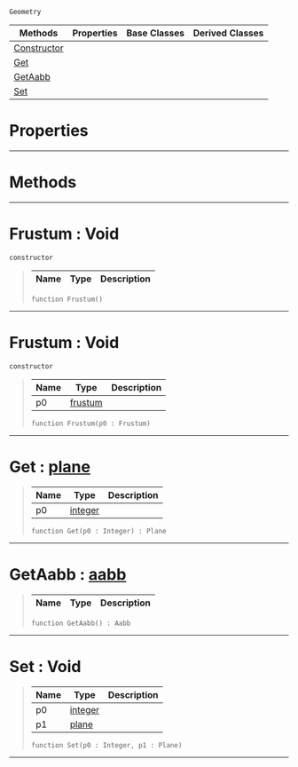  `Geometry`

|Methods|Properties|Base Classes|Derived Classes|
|---|---|---|---|
|[ Constructor](https://plasmaengine.github.io/PlasmaDocs/Plasma1/C++/code_reference/class_reference/frustum.markdown#frustum-void)| | | |
|[ Get](https://plasmaengine.github.io/PlasmaDocs/Plasma1/C++/code_reference/class_reference/frustum.markdown#get-plasma-engine-document)| | | |
|[ GetAabb](https://plasmaengine.github.io/PlasmaDocs/Plasma1/C++/code_reference/class_reference/frustum.markdown#getaabb-plasma-engine-docu)| | | |
|[ Set](https://plasmaengine.github.io/PlasmaDocs/Plasma1/C++/code_reference/class_reference/frustum.markdown#set-void)| | | |


 #  Properties


---  
 #  Methods


---  
 #  Frustum : Void

 `constructor`

> 
> |Name|Type|Description|
> |---|---|---|
> ``` lang=cpp, name=Lightning
> function Frustum()
> ``` 


---  
 #  Frustum : Void

 `constructor`

> 
> |Name|Type|Description|
> |---|---|---|
> |p0|[frustum](https://plasmaengine.github.io/PlasmaDocs/Plasma1/C++/code_reference/class_reference/frustum.markdown)| |
> ``` lang=cpp, name=Lightning
> function Frustum(p0 : Frustum)
> ``` 


---  
 #  Get : [plane](https://plasmaengine.github.io/PlasmaDocs/Plasma1/C++/code_reference/class_reference/plane.markdown)

> 
> |Name|Type|Description|
> |---|---|---|
> |p0|[integer](https://plasmaengine.github.io/PlasmaDocs/Plasma1/C++/code_reference/lightning_base_types/integer.markdown)| |
> ``` lang=cpp, name=Lightning
> function Get(p0 : Integer) : Plane
> ``` 


---  
 #  GetAabb : [aabb](https://plasmaengine.github.io/PlasmaDocs/Plasma1/C++/code_reference/class_reference/aabb.markdown)

> 
> |Name|Type|Description|
> |---|---|---|
> ``` lang=cpp, name=Lightning
> function GetAabb() : Aabb
> ``` 


---  
 #  Set : Void

> 
> |Name|Type|Description|
> |---|---|---|
> |p0|[integer](https://plasmaengine.github.io/PlasmaDocs/Plasma1/C++/code_reference/lightning_base_types/integer.markdown)| |
> |p1|[plane](https://plasmaengine.github.io/PlasmaDocs/Plasma1/C++/code_reference/class_reference/plane.markdown)| |
> ``` lang=cpp, name=Lightning
> function Set(p0 : Integer, p1 : Plane)
> ``` 


---  
 

 